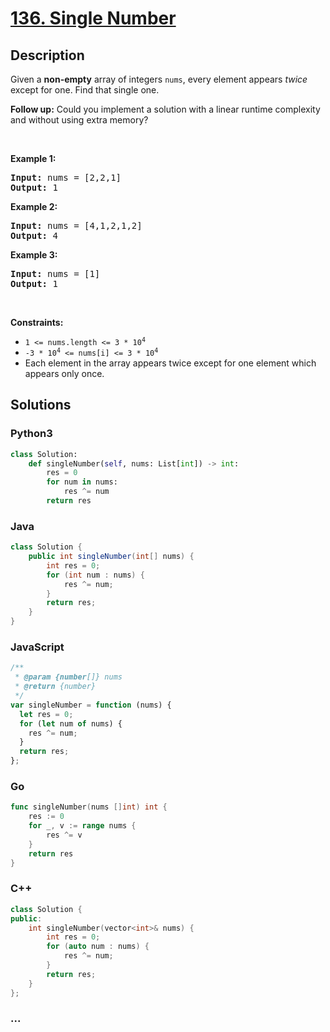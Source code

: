 # [136. Single Number](https://leetcode.com/problems/single-number)



## Description

<p>Given a <strong>non-empty</strong>&nbsp;array of integers <code>nums</code>, every element appears <em>twice</em> except for one. Find that single one.</p>

<p><strong>Follow up:</strong>&nbsp;Could you implement a solution with a linear runtime complexity and without using extra memory?</p>

<p>&nbsp;</p>
<p><strong>Example 1:</strong></p>
<pre><strong>Input:</strong> nums = [2,2,1]
<strong>Output:</strong> 1
</pre><p><strong>Example 2:</strong></p>
<pre><strong>Input:</strong> nums = [4,1,2,1,2]
<strong>Output:</strong> 4
</pre><p><strong>Example 3:</strong></p>
<pre><strong>Input:</strong> nums = [1]
<strong>Output:</strong> 1
</pre>
<p>&nbsp;</p>
<p><strong>Constraints:</strong></p>

<ul>
	<li><code>1 &lt;= nums.length &lt;= 3 * 10<sup>4</sup></code></li>
	<li><code>-3 * 10<sup>4</sup> &lt;= nums[i] &lt;= 3 * 10<sup>4</sup></code></li>
	<li>Each element in the array appears twice except for one element which appears only once.</li>
</ul>


## Solutions

<!-- tabs:start -->

### **Python3**

```python
class Solution:
    def singleNumber(self, nums: List[int]) -> int:
        res = 0
        for num in nums:
            res ^= num
        return res
```

### **Java**

```java
class Solution {
    public int singleNumber(int[] nums) {
        int res = 0;
        for (int num : nums) {
            res ^= num;
        }
        return res;
    }
}
```

### **JavaScript**

```js
/**
 * @param {number[]} nums
 * @return {number}
 */
var singleNumber = function (nums) {
  let res = 0;
  for (let num of nums) {
    res ^= num;
  }
  return res;
};
```

### **Go**

```go
func singleNumber(nums []int) int {
	res := 0
	for _, v := range nums {
		res ^= v
	}
	return res
}
```

### **C++**

```cpp
class Solution {
public:
    int singleNumber(vector<int>& nums) {
        int res = 0;
        for (auto num : nums) {
            res ^= num;
        }
        return res;
    }
};
```

### **...**

```

```

<!-- tabs:end -->

